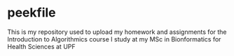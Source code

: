# peekfile

This is my repository used to upload my homework and assignments for the Introduction to Algorithmics course I study at my MSc in Bionformatics for Health Sciences at UPF
